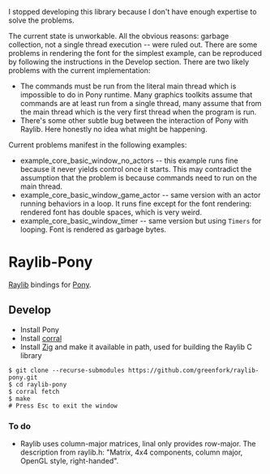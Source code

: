 I stopped developing this library because I don't have enough expertise
to solve the problems.

The current state is unworkable. All the obvious reasons: garbage collection,
not a single thread execution -- were ruled out. There are some problems in
rendering the font for the simplest example, can be reproduced by following
the instructions in the Develop section. There are two likely problems with
the current implementation:

- The commands must be run from the literal main thread which is impossible
  to do in Pony runtime. Many graphics toolkits assume that commands are at
  least run from a single thread, many assume that from the main thread which
  is the very first thread when the program is run.
- There's some other subtle bug between the interaction of Pony with Raylib.
  Here honestly no idea what might be happening.

Current problems manifest in the following examples:

- example_core_basic_window_no_actors -- this example runs fine because it
  never yields control once it starts. This may contradict the assumption
  that the problem is because commands need to run on the main thread.
- example_core_basic_window_game_actor -- same version with an actor running
  behaviors in a loop. It runs fine except for the font rendering: rendered
  font has double spaces, which is very weird.
- example_core_basic_window_timer -- same version but using `Timers` for
  looping. Font is rendered as garbage bytes.

# Raylib-Pony

[Raylib] bindings for [Pony].

[Raylib]: https://www.raylib.com/
[Pony]: https://www.ponylang.io/

## Develop

- Install Pony
- Install [corral](https://github.com/ponylang/corral)
- Install [Zig](https://ziglang.org/download/) and make it available in path,
  used for building the Raylib C library

```shell
$ git clone --recurse-submodules https://github.com/greenfork/raylib-pony.git
$ cd raylib-pony
$ corral fetch
$ make
# Press Esc to exit the window
```

### To do

- Raylib uses column-major matrices, linal only provides row-major. The
  description from raylib.h: "Matrix, 4x4 components, column major, OpenGL
  style, right-handed".
